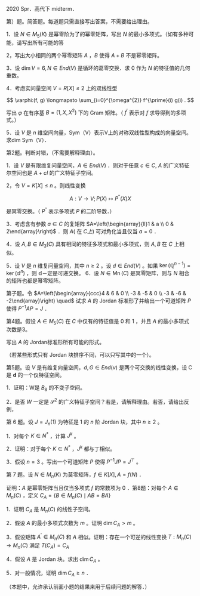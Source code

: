 2020 Spr．高代下 midterm．

第）题。简答题。每道题只需直接写出答案，不需要给出理由。

1．设 $N \in M_{5}(K)$ 是幂零阶为了的幂零矩阵，写出 $N$ 的最小多项式。（如有多种可能，请写出所有可能的答

2，写出大小相同的两个幂零矩阵 $A$ ，$B$ 使得 $A+B$ 不是幂零矩阵。

3．设 $\operatorname{dim} V=6, N \in E n d(V)$ 是循环的葛零交换．求 0 作为 $N$ 的特征值的几何重数。

4．考虑实问量空间 $V=R[X] \leqslant 2$ 上的双线性型

$$
\varphi:(f, g) \longmapsto \sum_{i=0}^{\omega^{2}} f^{\prime}(i) g(i) .
$$

写出 $\varphi$ 在有序基 $B=\left(1, X, X^{2}\right)$ 下的 Gram 矩阵。（ $f^{\prime}$ 表示对 $f$ 求导得到的多项式。）

5．设 $V$ 是 $n$ 维空间向量，Sym（V）表示V上的对称双线性型构成的向量空间。求dim Sym（V）．

第2题。判断对错，（不需要解释理由）。

1．设 $V$ 是有限维复问量空间，$A \in E n d(V)$ ．则对于任意 $c \in C, ~ A$ 的广义特征尔空间也是 $A+c I$ 的广义特征子空间。

2，令 $V=K[X] \leqslant n$ 。则线性变换

$$
A: V \rightarrow V ; P(X) \longmapsto P^{\prime \prime}(X) X
$$

是冥零交换。（ $P^{\prime \prime}$ 表示多项式 $P$ 的二阶导数．）

3．考虑含有参数 $a \in C$ 的复矩阵 $A=\left(\begin{array}{ll}1 & a \\ 0 & 2\end{array}\right)$ ．则 $A($ 在 $C 上)$ 可对角化当且仅当 $a=0$ ．

4．设 $A, B \in M_{3}(C)$ 具有相同的特征多项式和最小多项式，则 $A, B$ 在 $C$ 上相似。

5．设 $V$ 是 $n$ 维复问量空间，其中 $n \geqslant 2$ 。设 $d \in E n d(V)$ 。如果 $\operatorname{ker}\left(\mathbb{Q}^{n-1}\right)=\operatorname{ker}\left(\mathbb{d}^{n}\right)$ ，则 $\mathbb{d}$－定是可递交换。 6．设 $N \in \operatorname{Mn}(C)$ 是冥零矩阵，则与 $N$ 相合的矩阵也都是幂零矩阵。

第子题。令 $A=\left(\begin{array}{ccc}4 & 6 & 0 \\ -3 & -5 & 0 \\ -3 & -6 & -2\end{array}\right) \quad$ 试求 $A$ 的 Jordan 标准形了并给出一个可道矩阵 $P$ 使得 $P^{-1} A P=J$ ．

第4题。假设 $A \in M_{5}(C)$ 在 $C$ 中仅有的特征值是 0 和 1 ，并且 $A$ 的最小多项式次数是3。

写出 $A$ 的 Jordan标准形所有可能的形式。

（若某些形式只有 Jordan 块排序不同，可以只写其中的一个）。

第5题。设 $V$ 是有维复向量空间，$d, G \in E n d(v)$ 是两个可交换的线性变换，设 C 是 $\boldsymbol{d}$ 的一个仪特征空间。

1．证明：W是 $B_{8}$ 的不变子空间。

2．是否 $W$ 一定是 $\mathscr{S}^{2}$ 的广义特征子空间？若是，请解释理由。若否，请给出反例，

第 6 题。设 $J=J_{n}(1)$ 为特征是 1 的 $n$ 阶 Jordan 块，其中 $n \geqslant 2$ 。

1．对每个 $K \in N^{*}$ ，计算 $J^{k}$ 。

2．证明：对于每个 $K \in N^{*}$ ，$J^{k}$ 都与丁相似。

3．假设 $n=3$ 。写出一个可道矩阵 $P$ 使得 $P^{-1} J P=J^{\top}$ 。

第 7 题。设 $N \in M_{n}(K)$ 为莫零矩阵，$f \in K[X], A=f(N)$ ．

证明：$A$ 是幂零矩阵当且仅当多项式 $f$ 的常数项为 0 ．第8题：对每个 $A \in M_{n}(C)$ ，定义 $C_{A}=\left\{B \in M_{n}(C) \mid A B=B A\right\}$

1．证明 $C_{A}$ 是 $M_{n}(C)$ 的线性子空间。

2．假设 $A$ 的最小多项式次数为 $m$ 。证明 $\operatorname{dim} C_{A}>m$ 。

3．假设矩阵 $A^{\prime} \in M_{n}(C)$ 和 $A$ 相似。证明：存在一个可逆的线性变换 $T: M_{n}(C) \rightarrow M_{n}(C)$ 满足 $T\left(C_{A}\right)=C_{A}$

4．假设 $A$ 是 Jordan 块。求出 $\operatorname{dim} C_{A}$ 。

5．对一般情况，证明 $\operatorname{dim} C_{A} \geqslant n$ ．

（本题中，允许承认前面小题的结果来用于后续问题的解答．）

